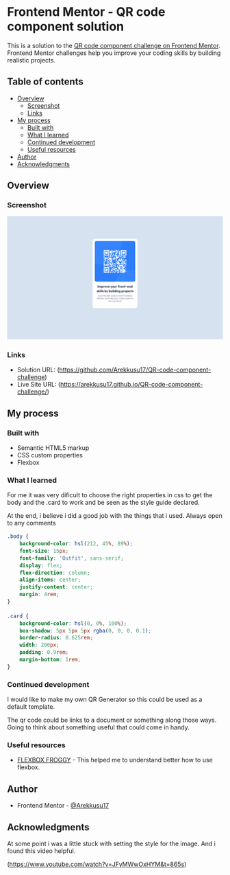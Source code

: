 # Frontend Mentor - QR code component solution

This is a solution to the [QR code component challenge on Frontend Mentor](https://www.frontendmentor.io/challenges/qr-code-component-iux_sIO_H). Frontend Mentor challenges help you improve your coding skills by building realistic projects. 

## Table of contents

- [Overview](#overview)
  - [Screenshot](#screenshot)
  - [Links](#links)
- [My process](#my-process)
  - [Built with](#built-with)
  - [What I learned](#what-i-learned)
  - [Continued development](#continued-development)
  - [Useful resources](#useful-resources)
- [Author](#author)
- [Acknowledgments](#acknowledgments)


## Overview

### Screenshot

![](./src/images/imageProjectFinish.png)


### Links

- Solution URL: (https://github.com/Arekkusu17/QR-code-component-challenge)
- Live Site URL: (https://arekkusu17.github.io/QR-code-component-challenge/)

## My process

### Built with

- Semantic HTML5 markup
- CSS custom properties
- Flexbox


### What I learned

For me it was very dificult to choose the right properties in css to get the body and the .card to work and be seen as the style guide declared.

At the end, i believe i did a good job with the things that i used.
Always open to any comments


```css
.body {
	background-color: hsl(212, 45%, 89%);
	font-size: 15px;
	font-family: 'Outfit', sans-serif;
	display: flex;
	flex-direction: column;
	align-items: center;
	justify-content: center;
	margin: 4rem;
}

.card {
	background-color: hsl(0, 0%, 100%);
	box-shadow: 5px 5px 5px rgba(0, 0, 0, 0.1);
	border-radius: 0.625rem;
	width: 200px;
	padding: 0.9rem;
	margin-bottom: 1rem;
}

```

### Continued development

I would like to make my own QR Generator so this could be used as a default template.

The qr code could be links to a document or something along those ways. Going to think about something useful that could come in handy.

### Useful resources

- [FLEXBOX FROGGY](https://flexboxfroggy.com/#es) - This helped me to understand better how to use flexbox.


## Author

- Frontend Mentor - [@Arekkusu17](https://www.frontendmentor.io/profile/Arekkusu17)

## Acknowledgments


At some point i was a little stuck with setting the style for the image. And i found this video helpful.

(https://www.youtube.com/watch?v=JFyMWwOxHYM&t=865s)
